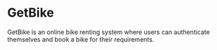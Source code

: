 # GetBike
GetBike is an online bike renting system where users can authenticate themselves and book a bike for their requirements. 
